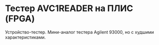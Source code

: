 # Тестер AVC1READER на ПЛИС (FPGA)
Устройство-тестер. Мини-аналог тестера Agilent 93000, но с худшими характеристиками.
